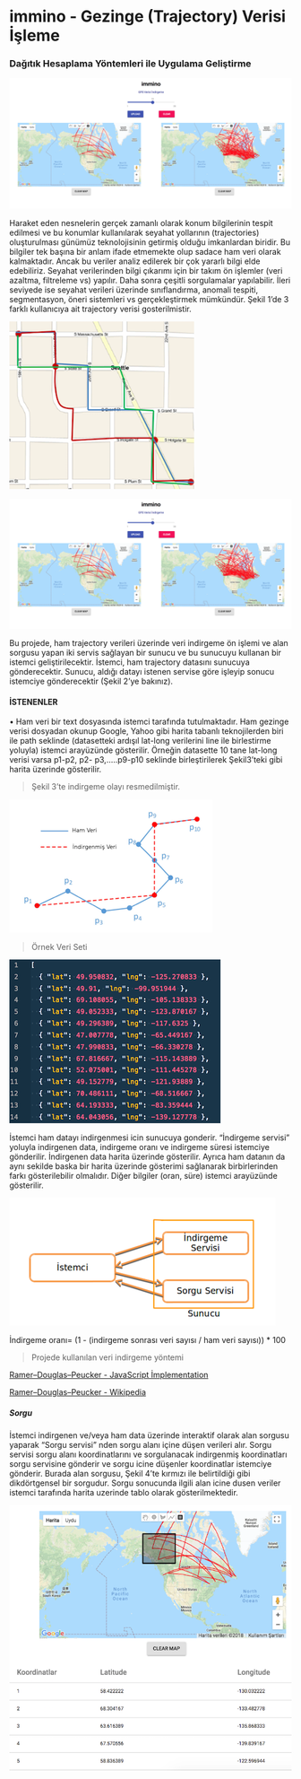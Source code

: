 # immino - Gezinge (Trajectory) Verisi İşleme

### Dağıtık Hesaplama Yöntemleri ile Uygulama Geliştirme

![Uygulama Ana Ekranı](https://github.com/omrumbakitemiz/immino-client/blob/master/docs/images/image4.png)

Haraket eden nesnelerin gerçek zamanlı olarak konum bilgilerinin tespit edilmesi ve bu konumlar kullanılarak seyahat yollarının (trajectories) oluşturulması günümüz teknolojisinin getirmiş olduğu imkanlardan biridir. Bu bilgiler tek başına bir anlam ifade etmemekte olup sadace ham veri olarak kalmaktadır. Ancak bu veriler analiz edilerek bir çok yararlı bilgi elde edebiliriz. Seyahat verilerinden bilgi çıkarımı için bir takım ön işlemler (veri azaltma, filtreleme vs) yapılır. Daha sonra çeşitli sorgulamalar yapılabilir. İleri seviyede ise seyahat verileri üzerinde sınıflandırma, anomali tespiti, segmentasyon, öneri sistemleri vs gerçekleştirmek mümkündür. Şekil 1’de 3 farklı kullanıcıya ait trajectory verisi gosterilmistir.

![Şekil 1 - Trajectory Verileri](https://github.com/omrumbakitemiz/immino-client/blob/master/docs/images/image1.png)

![Uygulamaya Genel Görünüm](https://github.com/omrumbakitemiz/immino-client/blob/master/docs/images/image4.png)

Bu projede, ham trajectory verileri üzerinde veri indirgeme ön işlemi ve alan sorgusu yapan iki servis sağlayan bir sunucu ve bu sunucuyu kullanan bir istemci geliştirilecektir. İstemci, ham trajectory datasını sunucuya gönderecektir. Sunucu, aldığı datayı istenen servise göre işleyip sonucu istemciye gönderecektir (Şekil 2’ye bakınız).

#### İSTENENLER
• Ham veri bir text dosyasında istemci tarafında tutulmaktadır. Ham gezinge verisi dosyadan okunup Google, Yahoo gibi harita tabanlı teknojilerden biri ile path seklinde (datasetteki ardışıl lat-long verilerini line ile birlestirme yoluyla) istemci arayüzünde gösterilir. Örneğin datasette 10 tane lat-long verisi varsa p1-p2, p2- p3,.....p9-p10 seklinde birleştirilerek Şekil3’teki gibi harita üzerinde gösterilir.

> Şekil 3’te indirgeme olayı resmedilmiştir.

![Şekil 3 - Veri İndirgeme](https://github.com/omrumbakitemiz/immino-client/blob/master/docs/images/image3.png)

> Örnek Veri Seti

![Örnek Veri Seti](https://github.com/omrumbakitemiz/immino-client/blob/master/docs/images/image9.png)

İstemci ham datayı indirgenmesi icin sunucuya gonderir. “İndirgeme servisi” yoluyla indirgenen data, indirgeme oranı ve indirgeme süresi istemciye gönderilir. İndirgenen data harita üzerinde gösterilir. Ayrıca ham datanın da aynı sekilde baska bir harita üzerinde gösterimi sağlanarak birbirlerinden farkı gösterilebilir olmalıdır. Diğer bilgiler (oran, süre) istemci arayüzünde gösterilir.

![Server & Client](https://github.com/omrumbakitemiz/immino-client/blob/master/docs/images/image2.png)

İndirgeme oranı= (1 - (indirgeme sonrası veri sayısı / ham veri sayısı)) * 100

> Projede kullanılan veri indirgeme yöntemi

[Ramer–Douglas–Peucker - JavaScript İmplementation](http://karthaus.nl/rdp)

[Ramer–Douglas–Peucker - Wikipedia](https://en.wikipedia.org/wiki/Ramer–Douglas–Peucker_algorithm)

##### Sorgu

İstemci indirgenen ve/veya ham data üzerinde interaktif olarak alan sorgusu yaparak “Sorgu servisi” nden sorgu alanı içine düşen verileri alır. Sorgu servisi sorgu alanı koordinatlarını ve sorgulanacak indirgenmiş koordinatları sorgu servisine gönderir ve sorgu icine düşenler koordinatlar istemciye gönderir. Burada alan sorgusu, Şekil 4’te kırmızı ile belirtildiği gibi dikdörtgensel bir sorgudur. Sorgu sonucunda ilgili alan icine dusen veriler istemci tarafında harita uzerinde tablo olarak gösterilmektedir.

![Şekil 4 - Sorgulama](https://github.com/omrumbakitemiz/immino-client/blob/master/docs/images/image5.png)
